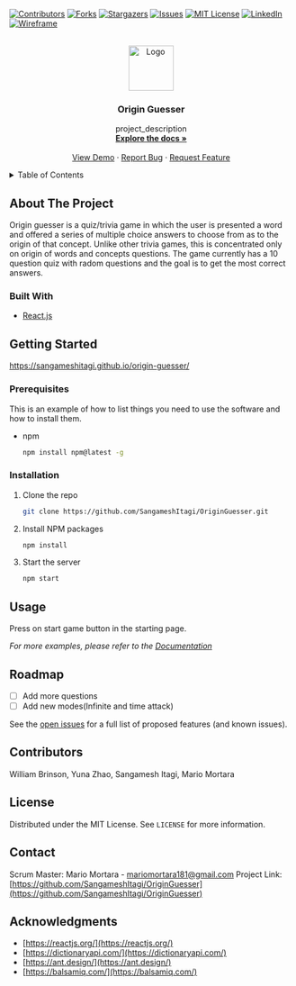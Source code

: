 <div id="top"></div>




<!-- PROJECT SHIELDS -->
<!--
*** I'm using markdown "reference style" links for readability.
*** Reference links are enclosed in brackets [ ] instead of parentheses ( ).
*** See the bottom of this document for the declaration of the reference variables
*** for contributors-url, forks-url, etc. This is an optional, concise syntax you may use.
*** https://www.markdownguide.org/basic-syntax/#reference-style-links
-->
[![Contributors][contributors-shield]][contributors-url]
[![Forks][forks-shield]][forks-url]
[![Stargazers][stars-shield]][stars-url]
[![Issues][issues-shield]][issues-url]
[![MIT License][license-shield]][license-url]
[![LinkedIn][linkedin-shield]][linkedin-url]
[![Wireframe][wireframe-shield]][wireframe-url]


<!-- PROJECT LOGO -->
<br />
<div align="center">
  <a href="https://github.com/SangameshItagi/OriginGuesser">
    <img src="images/logo.png" alt="Logo" width="80" height="80">
  </a>

<h3 align="center">Origin Guesser</h3>

  <p align="center">
    project_description
    <br />
    <a href="https://github.com/SangameshItagi/OriginGuesser"><strong>Explore the docs »</strong></a>
    <br />
    <br />
    <a href="https://github.com/SangameshItagi/OriginGuesser">View Demo</a>
    ·
    <a href="https://github.com/SangameshItagi/OriginGuesser/issues">Report Bug</a>
    ·
    <a href="https://github.com/SangameshItagi/OriginGuesser/issues">Request Feature</a>
  </p>
</div>



<!-- TABLE OF CONTENTS -->
<details>
  <summary>Table of Contents</summary>
  <ol>
    <li>
      <a href="#about-the-project">About The Project</a>
      <ul>
        <li><a href="#built-with">Built With</a></li>
      </ul>
    </li>
    <li>
      <a href="#getting-started">Getting Started</a>
      <ul>
        <li><a href="#prerequisites">Prerequisites</a></li>
        <li><a href="#installation">Installation</a></li>
      </ul>
    </li>
    <li><a href="#usage">Usage</a></li>
    <li><a href="#roadmap">Roadmap</a></li>
    <li><a href="#contributors">Contributing</a></li>
    <li><a href="#license">License</a></li>
    <li><a href="#contact">Contact</a></li>
    <li><a href="#acknowledgments">Acknowledgments</a></li>
  </ol>
</details>



<!-- ABOUT THE PROJECT -->
## About The Project
Origin guesser is a quiz/trivia game in which the user is presented a word and offered a series of multiple choice answers to choose from as to the origin of that concept.  Unlike other trivia games, this is concentrated only on origin of words and concepts questions. The game currently has a 10 question quiz with radom questions and the goal is to get the most correct answers. 



### Built With

* [React.js](https://reactjs.org/)


<!-- GETTING STARTED -->
## Getting Started
https://sangameshitagi.github.io/origin-guesser/
### Prerequisites

This is an example of how to list things you need to use the software and how to install them.
* npm
  ```sh
  npm install npm@latest -g
  ```

### Installation

1. Clone the repo
   ```sh
   git clone https://github.com/SangameshItagi/OriginGuesser.git
   ```
2. Install NPM packages
   ```sh
   npm install
   ```
3. Start the server
   ```js
   npm start
   ```



<!-- USAGE EXAMPLES -->
## Usage

Press on start game button in the starting page.

_For more examples, please refer to the [Documentation](https://www.originguesser.com)_



<!-- ROADMAP -->
## Roadmap

- [ ] Add more questions
- [ ] Add new modes(Infinite and time attack)

See the [open issues](https://github.com/SangameshItagi/OriginGuesser/issues) for a full list of proposed features (and known issues).



<!-- CONTRIBUTORS -->
## Contributors

William Brinson,
Yuna Zhao,
Sangamesh Itagi,
Mario Mortara



<!-- LICENSE -->
## License

Distributed under the MIT License. See `LICENSE` for more information.

<!-- CONTACT -->
## Contact

Scrum Master: 
Mario Mortara - mariomortara181@gmail.com
Project Link: [https://github.com/SangameshItagi/OriginGuesser](https://github.com/SangameshItagi/OriginGuesser)

<!-- ACKNOWLEDGMENTS -->
## Acknowledgments

* [https://reactjs.org/](https://reactjs.org/)
* [https://dictionaryapi.com/](https://dictionaryapi.com/)
* [https://ant.design/](https://ant.design/)
* [https://balsamiq.com/](https://balsamiq.com/)


<!-- MARKDOWN LINKS & IMAGES -->
<!-- https://www.markdownguide.org/basic-syntax/#reference-style-links -->
[contributors-shield]: https://img.shields.io/github/contributors/SangameshItagi/OriginGuesser.svg?style=for-the-badge
[contributors-url]: https://github.com/SangameshItagi/OriginGuesser/graphs/contributors
[forks-shield]: https://img.shields.io/github/forks/SangameshItagi/OriginGuesser.svg?style=for-the-badge
[forks-url]: https://github.com/SangameshItagi/OriginGuesser/network/members
[stars-shield]: https://img.shields.io/github/stars/SangameshItagi/OriginGuesser.svg?style=for-the-badge
[stars-url]: https://github.com/SangameshItagi/OriginGuesser/stargazers
[issues-shield]: https://img.shields.io/github/issues/SangameshItagi/OriginGuesser.svg?style=for-the-badge
[issues-url]: https://github.com/SangameshItagi/OriginGuesser/issues
[license-shield]: https://img.shields.io/github/license/SangameshItagi/OriginGuesser.svg?style=for-the-badge
[license-url]: https://github.com/SangameshItagi/OriginGuesser/blob/master/LICENSE.txt
[linkedin-shield]: https://img.shields.io/badge/-LinkedIn-black.svg?style=for-the-badge&logo=linkedin&colorB=555
[linkedin-url]: https://linkedin.com/in/linkedin_username
[product-screenshot]: images/screenshot.png
[wireframe-url]: https://github.com/SangameshItagi/origin-guesser/tree/main/Wireframes
[wireframe-shield]: https://img.shields.io/badge/%20%20%20-Wireframe-red

